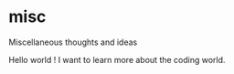 # misc
Miscellaneous thoughts and ideas

Hello world !
I want to learn more about the coding world.
